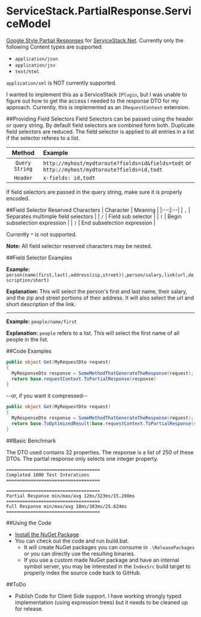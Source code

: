 ServiceStack.PartialResponse.ServiceModel
=========================================

[Google Style Partial Responses](https://developers.google.com/+/api/#partial-responses) for [ServiceStack.Net](https://github.com/ServiceStack/ServiceStack). Currently only the following Content types are supported:
- `application/json`
- `application/jsv`
- `text/html`

`application/xml` is NOT currently supported.

I wanted to implement this as a ServiceStack `IPlugin`, but I was unable to figure out how to get the access I needed to the response DTO for my approach. Currently, this is implemented as an `IRequestContext` extension.

##Providing Field Selectors
Field Selectors can be passed using the header or query string. By default field selectors are combined form both. Duplicate field selectors are reduced. The field selector is applied to all entries in a list if the selector referes to a list. 

| Method | Example |
|:--:|:--|
| `Query String` | `http://myhost/mydtoroute?fields=id&fields=todt` or `http://myhost/mydtoroute?fields=id,todt` |
| `Header` | `x-fields: id,todt` |

If field selectors are passed in the query string, make sure it is properly encoded.

##Field Selector Reserved Characters
| Character | Meaning |
|:--:|:--|
| `,`  | Separates multimple field selectors |
| `/` | Field sub selector  |
| `(` | Begin subselection expression |
| `)` | End subselection expression |

Currently `*` is not supported.

**Note:** All field selector reserved characters may be nested.

##Field Selector Examples

**Example:** `person(name(first,last),address(zip,street)),person/salary,link(url,description/short)`

**Explanation:** This will select the person's first and last name, their salary, and the zip and street portions of their address. It will also select the url and short description of the link.

---

**Example:** `people/name/first`

**Explanation:** `people` refers to a list. This will select the first name of all people in the list.

##Code Examples

```c#
public object Get(MyRequestDto request)
{
  MyResponseDto response = SomeMethodThatGenerateTheResponse(request);
  return base.requestContext.ToPartialResponse(response)
}
```
--or, if you want it compressed--
```C#
public object Get(MyRequestDto request)
{
  MyResponseDto response = SomeMethodThatGenerateTheResponse(request);
  return base.ToOptimizedResult(base.requestContext.ToPartialResponse(response))
}
```

##Basic Benchmark

The DTO used contains 32 properties. The response is a list of 250 of these DTOs. The partial response only selects one integer property.

```
===================================
Completed 1000 Test Interations
===================================

===================================
Partial Response min/max/avg 12ms/323ms/15.208ms
===================================
Full Response min/max/avg 18ms/383ms/25.624ms
===================================
```

##Using the Code

* [Install the NuGet Package](https://nuget.org/packages/ServiceStack.PartialResponse.ServiceModel)
* You can check out the code and run build.bat.
  * It will create NuGet packages you can consume in `.\ReleasePackages` or you can directly use the resulting binaries. 
  * If you use a custom made NuGet package and have an internal symbol server, you may be interested in the `IndexSrc` build target to properly index the source code back to GitHub.



##ToDo

- Publish Code for Client Side support. I have working strongly typed implementation (using expression trees) but it needs to be cleaned up for release.
